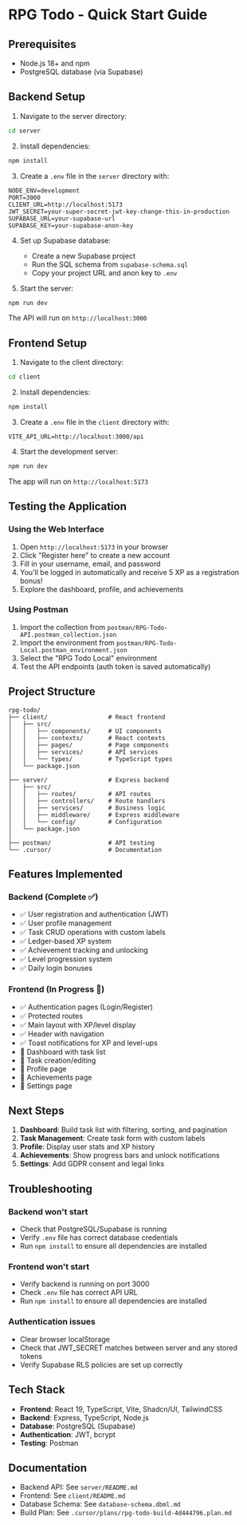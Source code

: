 # RPG Todo - Quick Start Guide

## Prerequisites

- Node.js 18+ and npm
- PostgreSQL database (via Supabase)

## Backend Setup

1. Navigate to the server directory:
```bash
cd server
```

2. Install dependencies:
```bash
npm install
```

3. Create a `.env` file in the `server` directory with:
```env
NODE_ENV=development
PORT=3000
CLIENT_URL=http://localhost:5173
JWT_SECRET=your-super-secret-jwt-key-change-this-in-production
SUPABASE_URL=your-supabase-url
SUPABASE_KEY=your-supabase-anon-key
```

4. Set up Supabase database:
   - Create a new Supabase project
   - Run the SQL schema from `supabase-schema.sql`
   - Copy your project URL and anon key to `.env`

5. Start the server:
```bash
npm run dev
```

The API will run on `http://localhost:3000`

## Frontend Setup

1. Navigate to the client directory:
```bash
cd client
```

2. Install dependencies:
```bash
npm install
```

3. Create a `.env` file in the `client` directory with:
```env
VITE_API_URL=http://localhost:3000/api
```

4. Start the development server:
```bash
npm run dev
```

The app will run on `http://localhost:5173`

## Testing the Application

### Using the Web Interface

1. Open `http://localhost:5173` in your browser
2. Click "Register here" to create a new account
3. Fill in your username, email, and password
4. You'll be logged in automatically and receive 5 XP as a registration bonus!
5. Explore the dashboard, profile, and achievements

### Using Postman

1. Import the collection from `postman/RPG-Todo-API.postman_collection.json`
2. Import the environment from `postman/RPG-Todo-Local.postman_environment.json`
3. Select the "RPG Todo Local" environment
4. Test the API endpoints (auth token is saved automatically)

## Project Structure

```
rpg-todo/
├── client/                 # React frontend
│   ├── src/
│   │   ├── components/     # UI components
│   │   ├── contexts/       # React contexts
│   │   ├── pages/          # Page components
│   │   ├── services/       # API services
│   │   └── types/          # TypeScript types
│   └── package.json
│
├── server/                 # Express backend
│   ├── src/
│   │   ├── routes/         # API routes
│   │   ├── controllers/    # Route handlers
│   │   ├── services/       # Business logic
│   │   ├── middleware/     # Express middleware
│   │   └── config/         # Configuration
│   └── package.json
│
├── postman/                # API testing
└── .cursor/                # Documentation
```

## Features Implemented

### Backend (Complete ✅)
- ✅ User registration and authentication (JWT)
- ✅ User profile management
- ✅ Task CRUD operations with custom labels
- ✅ Ledger-based XP system
- ✅ Achievement tracking and unlocking
- ✅ Level progression system
- ✅ Daily login bonuses

### Frontend (In Progress 🚧)
- ✅ Authentication pages (Login/Register)
- ✅ Protected routes
- ✅ Main layout with XP/level display
- ✅ Header with navigation
- ✅ Toast notifications for XP and level-ups
- 🚧 Dashboard with task list
- 🚧 Task creation/editing
- 🚧 Profile page
- 🚧 Achievements page
- 🚧 Settings page

## Next Steps

1. **Dashboard**: Build task list with filtering, sorting, and pagination
2. **Task Management**: Create task form with custom labels
3. **Profile**: Display user stats and XP history
4. **Achievements**: Show progress bars and unlock notifications
5. **Settings**: Add GDPR consent and legal links

## Troubleshooting

### Backend won't start
- Check that PostgreSQL/Supabase is running
- Verify `.env` file has correct database credentials
- Run `npm install` to ensure all dependencies are installed

### Frontend won't start
- Verify backend is running on port 3000
- Check `.env` file has correct API URL
- Run `npm install` to ensure all dependencies are installed

### Authentication issues
- Clear browser localStorage
- Check that JWT_SECRET matches between server and any stored tokens
- Verify Supabase RLS policies are set up correctly

## Tech Stack

- **Frontend**: React 19, TypeScript, Vite, Shadcn/UI, TailwindCSS
- **Backend**: Express, TypeScript, Node.js
- **Database**: PostgreSQL (Supabase)
- **Authentication**: JWT, bcrypt
- **Testing**: Postman

## Documentation

- Backend API: See `server/README.md`
- Frontend: See `client/README.md`
- Database Schema: See `database-schema.dbml.md`
- Build Plan: See `.cursor/plans/rpg-todo-build-4d444796.plan.md`


